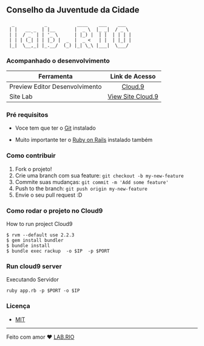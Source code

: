 ## Conselho da Juventude da Cidade
```
  _           _           ____    ___    ___  
 | |   __ _  | |__       |  _ \  |_ _|  / _ \ 
 | |  / _` | | '_ \      | |_) |  | |  | | | |
 | | | (_| | | |_) |  _  |  _ <   | |  | |_| |
 |_|  \__,_| |_.__/  (_) |_| \_\ |___|  \___/ 
```
### Acompanhado o desenvolvimento

| Ferramenta    | Link de Acesso      |
| ------------- |:---------------------:|
|Preview Editor Desenvolvimento| [Cloud.9](https://ide.c9.io/fredericksilva/conselho)|
|Site Lab|[View Site Cloud.9](https://conselho-fredericksilva.c9users.io/)|

### Pré requisitos

* Voce tem que ter o [Git](http://git-scm.com/) instalado

* Muito importante ter o [Ruby on Rails](rubyonrails.org/) instalado também


### Como contribuir

1. Fork o projeto!
2. Crie uma branch com sua feature: `git checkout -b my-new-feature`
3. Commite suas mudanças: `git commit -m 'Add some feature'`
4. Push to the branch: `git push origin my-new-feature`
5. Envie o seu pull request :D

### Como rodar o projeto no Cloud9
How to run project Cloud9

```
$ rvm --default use 2.2.3 
$ gem install bundler
$ bundle install
$ bundle exec rackup  -o $IP  -p $PORT
```
### Run cloud9 server
Executando Servidor

```ruby app.rb -p $PORT -o $IP```

### Licença
- [MIT](LICENSE)

-----
Feito com amor :heart: [LAB.RIO](https://lab.rio)